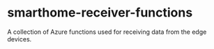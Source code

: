 # smarthome-receiver-functions
A collection of Azure functions used for receiving data from the edge devices.
